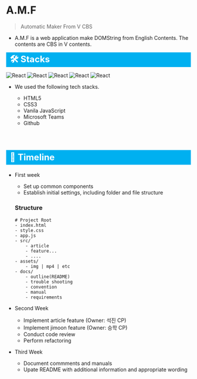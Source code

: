 # A.M.F

> Automatic Maker From V CBS

-   A.M.F is a web application make DOMString from English Contents. The contents are CBS in V contents.

<svg width="100%" height="40" xmlns="http://www.w3.org/2000/svg">
  <rect width="100%" height="100%" style="fill:#00b0f0;" />
  <text x="10" y="50%" alignment-baseline="middle" fill="white" font-size="1.5rem" font-weight="700">🛠️ Stacks</text>
</svg>

![React](https://img.shields.io/badge/html5-E34F26?style=for-the-badge&logo=html5&logoColor=FFFFFF)
![React](https://img.shields.io/badge/css3-1572B6?style=for-the-badge&logo=css3&logoColor=FFFFFF)
![React](https://img.shields.io/badge/javascript-F7DF1E?style=for-the-badge&logo=javascript&logoColor=FFFFFF)
![React](https://img.shields.io/badge/microsoftteams-6264A7?style=for-the-badge&logo=microsoftteams&logoColor=FFFFFF)
![React](https://img.shields.io/badge/github-181717?style=for-the-badge&logo=github&logoColor=FFFFFF)

-   We used the following tech stacks.

    -   HTML5
    -   CSS3
    -   Vanila JavaScript
    -   Microsoft Teams
    -   Github

<br>

<h2 style="display: flex; width: 100%; height: 40px; align-items: center; text-indent: 10px; background-color: #00b0f0; font-size: 1.5rem; font-weight: 700; color: white;">📆 Timeline</h2>

-   First week

    -   Set up common components
    -   Establish initial settings, including folder and file structure

    ### Structure

    ```
    # Project Root
    - index.html
    - style.css
    - app.js
    - src/
        - article
        - feature...
        - ....
    - assets/
        - img | mp4 | etc
    - docs/
        - outline(README)
        - trouble shooting
        - convention
        - manual
        - requirements
    ```

-   Second Week

    -   Implement article feature (Owner: 석진 CP)
    -   Implement jimoon feature (Owner: 승학 CP)
    -   Conduct code review
    -   Perform refactoring

-   Third Week
    -   Document commments and manuals
    -   Upate README with additional information and appropriate wording
